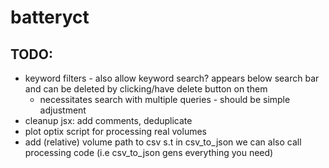 # batteryct

## TODO:

-   keyword filters - also allow keyword search? appears below search bar and can be deleted by clicking/have delete button on them
    -   necessitates search with multiple queries - should be simple adjustment
-   cleanup jsx: add comments, deduplicate
-   plot optix script for processing real volumes
-   add (relative) volume path to csv s.t in csv_to_json we can also call processing code (i.e csv_to_json gens everything you need)
